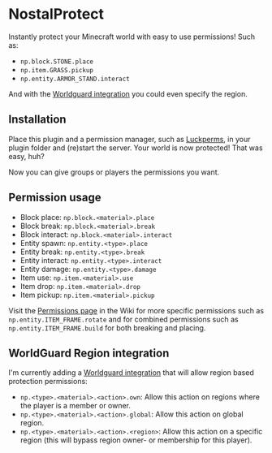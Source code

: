 # NostalProtect

 Instantly protect your Minecraft world with easy to use permissions! Such as:
 
 - `np.block.STONE.place`
 - `np.item.GRASS.pickup`
 - `np.entity.ARMOR_STAND.interact`
 
 And with the [Worldguard integration](https://github.com/romerdev/NostalProtect/wiki/WorldGuard-integration) you could even specify the region.


## Installation

Place this plugin and a permission manager, such as [Luckperms](https://luckperms.net), in your plugin folder and (re)start the server. Your world is now protected! That was easy, huh?

Now you can give groups or players the permissions you want.


## Permission usage

- Block place: `np.block.<material>.place`
- Block break: `np.block.<material>.break`
- Block interact: `np.block.<material>.interact`
- Entity spawn: `np.entity.<type>.place`
- Entity break: `np.entity.<type>.break`
- Entity interact: `np.entity.<type>.interact`
- Entity damage: `np.entity.<type>.damage`
- Item use: `np.item.<material>.use`
- Item drop: `np.item.<material>.drop`
- Item pickup: `np.item.<material>.pickup`

Visit the [Permissions page](https://github.com/romerdev/NostalProtect/wiki/Permissions) in the Wiki for more specific permissions such as `np.entity.ITEM_FRAME.rotate` and for combined permissions such as `np.entity.ITEM_FRAME.build` for both breaking and placing.


 ## WorldGuard Region integration
 
 I'm currently adding a [Worldguard integration](https://github.com/romerdev/NostalProtect/wiki/WorldGuard-integration) that will allow region based protection permissions:
 
 - `np.<type>.<material>.<action>.own`: Allow this action on regions where the player is a member or owner.
 - `np.<type>.<material>.<action>.global`: Allow this action on global region.
 - `np.<type>.<material>.<action>.<region>`: Allow this action on a specific region (this will bypass region owner- or membership for this player).

